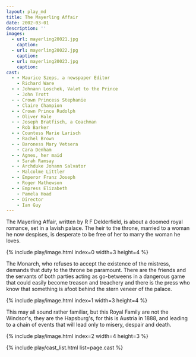 ```yaml
---
layout: play_md
title: The Mayerling Affair
date: 2002-03-01
description: ''
images:
  - url: mayerling20021.jpg
    caption:
  - url: mayerling20022.jpg
    caption:
  - url: mayerling20023.jpg
    caption:
cast:
  - - Maurice Szeps, a newspaper Editor
    - Richard Ware
  - - Johnann Loschek, Valet to the Prince
    - John Trott
  - - Crown Princess Stephanie
    - Claire Champion
  - - Crown Prince Rudolph
    - Oliver Hale
  - - Joseph Bratfisch, a Coachman
    - Rob Barker
  - - Countess Marie Larisch
    - Rachel Brown
  - - Baroness Mary Vetsera
    - Cara Denham
  - - Agnes, her maid
    - Sarah Ramsay
  - - Archduke Johann Salvator
    - Malcolme Littler
  - - Emperor Franz Joseph
    - Roger Mathewson
  - - Empress Elizabeth
    - Pamela Hoad
  - - Director
    - Ian Guy
---
```


The Mayerling Affair, written by R F Delderfield, is about a doomed royal romance, set in a lavish palace. The heir to the throne, married to a woman he now despises, is desperate to be free of her to marry the woman he loves.

{% include play/image.html index=0 width=3 height=4 %}

The Monarch, who refuses to accept the existence of the mistress, demands that duty to the throne be paramount. There are the friends and the servants of both parties acting as go-betweens in a dangerous game that could easily become treason and treachery and there is the press who know that something is afoot behind the stern veneer of the palace.

{% include play/image.html index=1 width=3 height=4 %}

This may all sound rather familiar, but this Royal Family are not the Windsor's, they are the Hapsburg's, for this is Austria in 1888, and leading to a chain of events that will lead only to misery, despair and death.

{% include play/image.html index=2 width=4 height=3 %}

{% include play/cast_list.html list=page.cast %}
